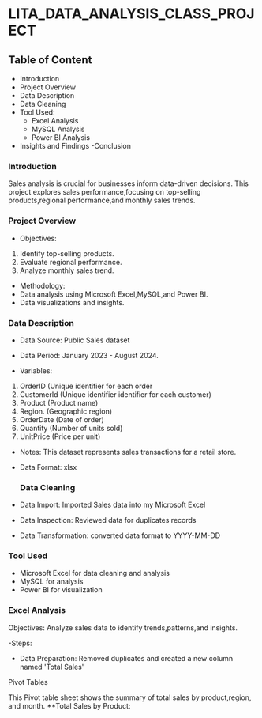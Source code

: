 # LITA_DATA_ANALYSIS_CLASS_PROJECT


## Table of Content
- Introduction 
- Project Overview 
- Data Description 
- Data Cleaning 
- Tool Used:
  - Excel Analysis 
  - MySQL Analysis 
  - Power BI Analysis 
- Insights and Findings 
-Conclusion 

 ### Introduction 
Sales analysis is crucial for businesses inform data-driven decisions. This project explores sales performance,focusing on top-selling products,regional performance,and monthly sales trends.

 ### Project Overview 
 - Objectives:
 1. Identify top-selling products.
 2. Evaluate regional performance.
 3. Analyze monthly sales trend.

 - Methodology:
  - Data analysis using Microsoft Excel,MySQL,and Power BI.
  - Data visualizations and insights.

 ### Data Description 
 - Data Source: Public Sales dataset
 - Data Period: January 2023 - August 2024.  

- Variables:
 1. OrderID (Unique identifier for each order 
 2. CustomerId (Unique identifier identifier for each customer)
 3. Product (Product name)
 4. Region. (Geographic region)
 5. OrderDate (Date of order)
 6. Quantity (Number of units sold)
 7. UnitPrice (Price per unit)

- Notes: This dataset represents sales transactions for a retail store.
- Data Format: xlsx

  ### Data Cleaning 
 - Data Import: Imported Sales data into my Microsoft Excel
 - Data Inspection: Reviewed data for duplicates records 
 - Data Transformation: converted data format to YYYY-MM-DD

### Tool Used
- Microsoft Excel for data cleaning and analysis 
- MySQL for analysis 
- Power BI for visualization

### Excel Analysis 
Objectives: Analyze sales data to identify trends,patterns,and insights.
 
-Steps:
 - Data Preparation: Removed duplicates and created a new column named 'Total Sales'

 Pivot Tables 


This Pivot table sheet shows the summary of total sales by product,region, and month.
**Total Sales by Product:

  

